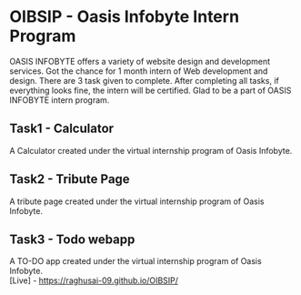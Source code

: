 # OIBSIP - Oasis Infobyte Intern Program
OASIS INFOBYTE offers a variety of website design and development services. Got the chance for 1 month intern of Web development and design.
There are 3 task given to complete. After completing all tasks, if everything looks fine, the intern will be certified. Glad to be a part of OASIS INFOBYTE intern program.


## Task1 - Calculator
A Calculator created under the virtual internship program of Oasis Infobyte. <br>


## Task2 - Tribute Page
A tribute page created under the virtual internship program of Oasis Infobyte. <br>


## Task3 - Todo webapp
A TO-DO app created under the virtual internship program of Oasis Infobyte. <br>
[Live] - https://raghusai-09.github.io/OIBSIP/

